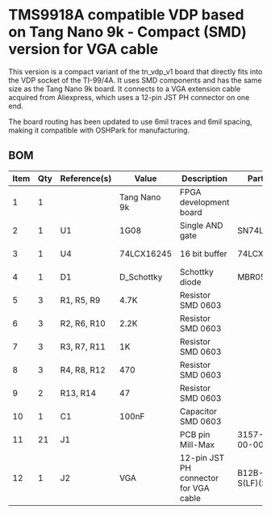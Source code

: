 # TMS9918A compatible VDP based on Tang Nano 9k - Compact (SMD) version for VGA cable

This version is a compact variant of the tn_vdp_v1 board that directly
fits into the VDP socket of the TI-99/4A.  It uses SMD components and
has the same size as the Tang Nano 9k board.  It connects to a VGA 
extension cable acquired from Aliexpress, which uses a 12-pin JST PH
connector on one end.

The board routing has been updated to use 6mil traces and 6mil
spacing, making it compatible with OSHPark for manufacturing.

## BOM

|Item|Qty|Reference(s)|Value       |Description                              |Part Number            |Footprint|URL                                                               |
|----|---|------------|------------|-----------------------------------------|-----------------------|---------|------------------------------------------------------------------|
|1   |1  |            |Tang Nano 9k|FPGA development board                   |                       |         |https://wiki.sipeed.com/hardware/en/tang/Tang-Nano-9K/Nano-9K.html|
|2   |1  |U1          |1G08        |Single AND gate                          |SN74LVC1G08            |SOT-23-5 |http://www.ti.com/lit/sg/scyt129e/scyt129e.pdf                    |
|3   |1  |U4          |74LCX16245  |16 bit buffer                            |74LCX16245MTD          |TSSOP-48 |https://www.onsemi.com/pdf/datasheet/mc74lcx16245-d.pdf           |
|4   |1  |D1          |D_Schottky  |Schottky diode                           |MBR0530                |SOD-123  |                                                                  |
|5   |3  |R1, R5, R9  |4.7K        |Resistor SMD 0603                        |                       |0603     |                                                                  |
|6   |3  |R2, R6, R10 |2.2K        |Resistor SMD 0603                        |                       |0603     |                                                                  |
|7   |3  |R3, R7, R11 |1K          |Resistor SMD 0603                        |                       |0603     |                                                                  |
|8   |3  |R4, R8, R12 |470         |Resistor SMD 0603                        |                       |0603     |                                                                  |
|9   |2  |R13, R14    |47          |Resistor SMD 0603                        |                       |0603     |                                                                  |
|10  |1  |C1          |100nF       |Capacitor SMD 0603                       |                       |0603     |                                                                  |
|11  |21 |J1          |            |PCB pin Mill-Max                         |3157-0-00-15-00-00-03-0|         |                                                                  |
|12  |1  |J2          |VGA         |12-pin JST PH connector for VGA cable    |B12B-PH-K-S(LF)(SN)    |         |                                                                  |
